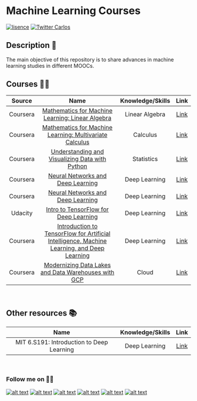 # Machine Learning Courses


[![lisence](https://img.shields.io/github/license/cbarros7/sentiment-analysis-banking-sector?style=plastic)](https://github.com/cbarros7/ml_courses/blob/main/LICENSE)
[![Twitter Carlos](https://img.shields.io/twitter/follow/cbarros27?label=CarlosBarros&style=social)](https://twitter.com/cbarros27)

## Description :speech_balloon:
The main objective of this repository is to share advances in machine learning studies in different MOOCs. 

## Courses :man_technologist:

| Source  | Name | Knowledge/Skills | Link |
| :--------:  | :-------------------: | :---------------------: | :---------------------: | 
| Coursera | [Mathematics for Machine Learning: Linear Algebra](./Mathematics_for_Machine_Learning/Linear_Algebra)     | Linear Algebra | [Link](www.coursera.org/learn/linear-algebra-machine-learning)                  | 
| Coursera      | [Mathematics for Machine Learning: Multivariate Calculus](./Mathematics_for_Machine_Learning/Multivariate_Calculus) | Calculus| [Link](hwww.coursera.org/learn/multivariate-calculus-machine-learning)            |
|   Coursera      | [Understanding and Visualizing Data with Python](./Statistics_Python/Understanding_and_Visualizing_Data) | Statistics | [Link](www.coursera.org/learn/understanding-visualization-data)            |
|   Coursera      | [Neural Networks and Deep Learning](./Deep_Learning/Neural_Networks) | Deep Learning| [Link](www.coursera.org/learn/neural-networks-deep-learning?specialization=deep-learning)            |
|   Coursera      | [Neural Networks and Deep Learning](./Deep_Learning/Neural_Networks) | Deep Learning| [Link](www.coursera.org/learn/neural-networks-deep-learning?specialization=deep-learning)            |
|   Udacity      | [Intro to TensorFlow for Deep Learning](./Intro_to_TensorFlow_for_Deep_Learning) | Deep Learning| [Link](www.udacity.com/course/intro-to-tensorflow-for-deep-learning--ud187)            |
| Coursera      | [Introduction to TensorFlow for Artificial Intelligence, Machine Learning, and Deep Learning](./TensorFlow_Developer/Intro_TensorFlow) | Deep Learning| [Link](www.coursera.org/learn/introduction-tensorflow)            | 
|   Coursera      | [Modernizing Data Lakes and Data Warehouses with GCP](./Data_Engineering_Google/Data_Lakes_and_Warehouses) | Cloud| [Link](www.coursera.org/learn/data-lakes-data-warehouses-gcp?specialization=gcp-data-engineering)            |


<br>

## Other resources :books:
| Name | Knowledge/Skills | Link |
| :-------------------: | :---------------------: | :---------------------: | 
MIT 6.S191: Introduction to Deep Learning    | Deep Learning | [Link](https://www.youtube.com/playlist?list=PLtBw6njQRU-rwp5__7C0oIVt26ZgjG9NI)             | 

<br>

### Follow me on :technologist:
[![alt text][1.1]][1]
[![alt text][2.1]][2]
[![alt text][3.1]][3]
[![alt text][4.1]][4]
[![alt text][5.1]][5]
[![alt text][6.1]][6]


<!-- icons with padding -->

[1.1]: https://i.imgur.com/I3n7R1x.png (portfolio)
[2.1]: https://i.imgur.com/AQlyAgc.png (linkedin)
[3.1]: https://i.imgur.com/LuHf8y7.png (twitter)
[4.1]: https://i.imgur.com/iXstsGR.png (github)
[5.1]: https://i.imgur.com/Zijs86N.png (medium)
[6.1]: https://i.imgur.com/Jucrrsg.png (tableau)

<!-- links to your social media accounts -->

[1]: https://carlosbarros.netlify.app/
[2]: https://www.linkedin.com/in/carlosbarros7/
[3]: https://twitter.com/cbarros27
[4]: https://github.com/cbarros7
[5]: https://medium.com/@cbarros7
[6]: https://public.tableau.com/profile/carlos.barros#!/?newProfile=&activeTab=0
